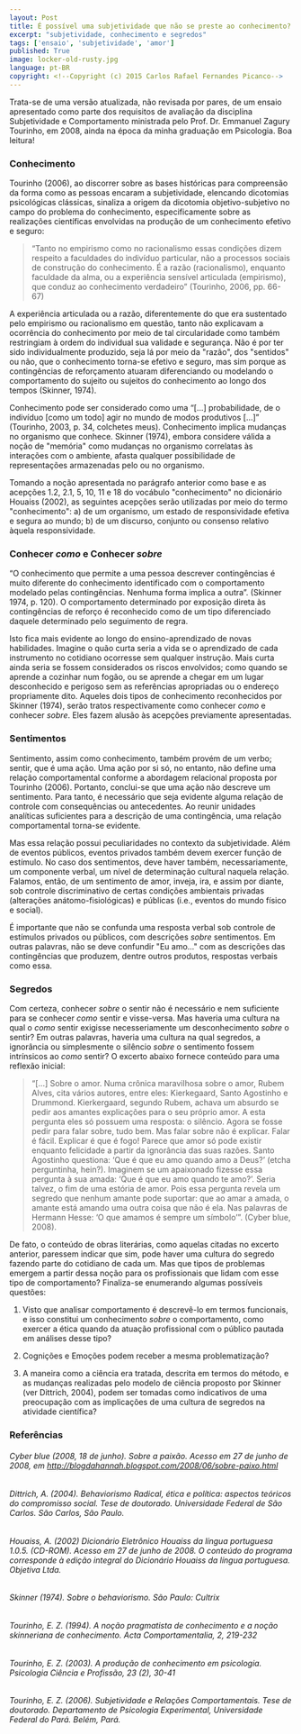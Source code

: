 ```yaml
---
layout: Post
title: É possível uma subjetividade que não se preste ao conhecimento?
excerpt: "subjetividade, conhecimento e segredos"
tags: ['ensaio', 'subjetividade', 'amor']
published: True
image: locker-old-rusty.jpg
language: pt-BR
copyright: <!--Copyright (c) 2015 Carlos Rafael Fernandes Picanco-->
---
```

Trata-se de uma versão atualizada, não revisada por pares, de um ensaio apresentado como parte dos requisitos de avaliação da disciplina Subjetividade e Comportamento ministrada pelo Prof. Dr. Emmanuel Zagury Tourinho, em 2008, ainda na época da minha graduação em Psicologia. Boa leitura!

### Conhecimento

Tourinho (2006), ao discorrer sobre as bases históricas para compreensão da forma como as pessoas encaram a subjetividade, elencando dicotomias psicológicas clássicas, sinaliza a origem da dicotomia objetivo-subjetivo no campo do problema do conhecimento, especificamente sobre as realizações científicas envolvidas na produção de um conhecimento efetivo e seguro:

> “Tanto no empirismo como no racionalismo essas condições dizem respeito a faculdades do indivíduo particular, não a processos sociais de construção do conhecimento. É a razão (racionalismo), enquanto faculdade da alma, ou a experiência sensível articulada (empirismo), que conduz ao conhecimento verdadeiro” (Tourinho, 2006, pp. 66-67)

A experiência articulada ou a razão, diferentemente do que era sustentado pelo empirismo ou racionalismo em questão, tanto não explicavam a ocorrência do conhecimento por meio de tal circularidade como também restringiam à ordem do individual sua validade e segurança. Não é por ter sido individualmente produzido, seja lá por meio da "razão", dos "sentidos" ou não, que o conhecimento torna-se efetivo e seguro, mas sim porque as contingências de reforçamento atuaram diferenciando ou modelando o comportamento do sujeito ou sujeitos do conhecimento ao longo dos tempos (Skinner, 1974). 

Conhecimento pode ser considerado como uma “[...] probabilidade, de o indivíduo [como um todo] agir no mundo de modos produtivos [...]” (Tourinho, 2003, p. 34, colchetes meus). Conhecimento implica mudanças no organismo que conhece. Skinner (1974), embora considere válida a noção de "memória" como mudanças no organismo correlatas às interações com o ambiente, afasta qualquer possibilidade de representações armazenadas pelo ou no organismo.

Tomando a noção apresentada no parágrafo anterior como base e as acepções 1.2, 2.1, 5, 10, 11 e 18 do vocábulo "conhecimento" no dicionário Houaiss (2002), as seguintes acepções serão utilizadas por meio do termo "conhecimento": a) de um organismo, um estado de responsividade efetiva e segura ao mundo; b) de um discurso, conjunto ou consenso relativo àquela responsividade.

### Conhecer *como* e Conhecer *sobre*

“O conhecimento que permite a uma pessoa descrever contingências é muito diferente do conhecimento identificado com o comportamento modelado pelas contingências. Nenhuma forma implica a outra”. (Skinner 1974, p. 120). O comportamento determinado por exposição direta às contingências de reforço é reconhecido como de um tipo diferenciado daquele determinado pelo seguimento de regra.

Isto fica mais evidente ao longo do ensino-aprendizado de novas habilidades. Imagine o quão curta seria a vida se o aprendizado de cada instrumento no cotidiano ocorresse sem qualquer instrução. Mais curta ainda seria se fossem considerados os riscos envolvidos; como quando se aprende a cozinhar num fogão, ou se aprende a chegar em um lugar desconhecido e perigoso sem as referências apropriadas ou o endereço propriamente dito.  Aqueles dois tipos de conhecimento reconhecidos por Skinner (1974), serão tratos respectivamente como conhecer *como* e conhecer *sobre*. Eles fazem alusão às acepções previamente apresentadas.

### Sentimentos

Sentimento, assim como conhecimento, também provém de um verbo; sentir, que é uma ação. Uma ação por si só, no entanto, não define uma relação comportamental conforme a abordagem relacional proposta por Tourinho (2006). Portanto, conclui-se que uma ação não descreve um sentimento. Para tanto, é necessário que seja evidente alguma relação de controle com consequências ou antecedentes. Ao reunir unidades analíticas suficientes para a descrição de uma contingência, uma relação comportamental torna-se evidente.

Mas essa relação possui peculiaridades no contexto da subjetividade. Além de eventos públicos, eventos privados também devem exercer função de estímulo. No caso dos sentimentos, deve haver também, necessariamente, um componente verbal, um nível de determinação cultural naquela relação. Falamos, então, de um sentimento de amor, inveja, ira, e assim por diante, sob controle discriminativo de certas condições ambientais privadas (alterações anátomo-fisiológicas) e públicas (i.e., eventos do mundo físico e social).

É importante que não se confunda uma resposta verbal sob controle de estímulos privados ou públicos, com descrições *sobre* sentimentos. Em outras palavras, não se deve confundir "Eu amo..." com as descrições das contingências que produzem, dentre outros produtos, respostas verbais como essa.

### Segredos

Com certeza, conhecer *sobre* o sentir não é necessário e nem suficiente para se conhecer *como* sentir e visse-versa. Mas haveria uma cultura na qual o *como* sentir exigisse necesseriamente um desconhecimento *sobre* o sentir? Em outras palavras, haveria uma cultura na qual segredos, a ignorância ou simplesmente o silêncio *sobre* o sentimento fossem intrínsicos ao *como* sentir? O excerto abaixo fornece conteúdo para uma reflexão inicial:

> “[...] Sobre o amor. Numa crônica maravilhosa sobre o amor, Rubem Alves, cita vários autores, entre eles: Kierkegaard, Santo Agostinho e Drummond. Kierkergaard, segundo Rubem, achava um absurdo se pedir aos amantes explicações para o seu próprio amor. A esta pergunta eles só possuem uma resposta: o silêncio. Agora se fosse pedir para falar sobre, tudo bem. Mas falar sobre não é explicar. Falar é fácil. Explicar é que é fogo! Parece que amor só pode existir enquanto felicidade a partir da ignorância das suas razões. Santo Agostinho questiona: ‘Que é que eu amo quando amo a Deus?’ (etcha perguntinha, hein?). Imaginem se um apaixonado fizesse essa pergunta à sua amada: ‘Que é que eu amo quando te amo?’. Seria talvez, o fim de uma estória de amor. Pois essa pergunta revela um segredo que nenhum amante pode suportar: que ao amar a amada, o amante está amando uma outra coisa que não é ela. Nas palavras de Hermann Hesse: ‘O que amamos é sempre um símbolo’”. (Cyber blue, 2008).

De fato, o conteúdo de obras literárias, como aquelas citadas no excerto anterior, paressem indicar que sim, pode haver uma cultura do segredo fazendo parte do cotidiano de cada um. Mas que tipos de problemas emergem a partir dessa noção para os profissionais que lidam com esse tipo de comportamento? Finaliza-se enumerando algumas possíveis questões:

1. Visto que analisar comportamento é descrevê-lo em termos funcionais, e isso constitui um conhecimento *sobre* o comportamento, como exercer a ética quando da atuação profissional com o público pautada em análises desse tipo?

1. Cognições e Emoções podem receber a mesma problematização?

1. A maneira como a ciência era tratada, descrita em termos do método, e as mudanças realizadas pelo modelo de ciência proposto por Skinner (ver Dittrich, 2004), podem ser tomadas como indicativos de uma preocupação com as implicações de uma cultura de segredos na atividade científica?

### Referências

###### Cyber blue (2008, 18 de junho). *Sobre a paixão*. Acesso em 27 de junho de 2008, em http://blogdahannah.blogspot.com/2008/06/sobre-paixo.html

###### Dittrich, A. (2004). Behaviorismo Radical, ética e política: aspectos teóricos do compromisso social. *Tese de doutorado*. Universidade Federal de São Carlos. São Carlos, São Paulo.

###### Houaiss, A. (2002) *Dicionário Eletrônico Houaiss da língua portuguesa 1.0.5*. (CD-ROM). Acesso em 27 de junho de 2008. O conteúdo do programa corresponde à edição integral do Dicionário Houaiss da língua portuguesa. Objetiva Ltda.

###### Skinner (1974). *Sobre o behaviorismo*. São Paulo: Cultrix

###### Tourinho, E. Z. (1994). A noção pragmatista de conhecimento e a noção skinneriana de conhecimento. *Acta Comportamentalia*, *2*, 219-232

###### Tourinho, E. Z. (2003). A produção de conhecimento em psicologia. *Psicologia Ciência e Profissão*, *23* (2), 30-41 

###### Tourinho, E. Z. (2006). Subjetividade e Relações Comportamentais. *Tese de doutorado*. Departamento de Psicologia Experimental, Universidade Federal do Pará. Belém, Pará.